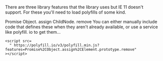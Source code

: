 There are three library features that the library uses but IE 11 doesn't support. For these you'll need to load polyfills of some kind.

Promise
Object. assign
ChildNode. remove
You can either manually include code that defines these when they aren't already available, or use a service like polyfill. io to get them...

```
<script src=
  " https://polyfill.io/v3/polyfill.min.js?features=Promise%2CObject.assign%2CElement.prototype.remove"
></script>
```